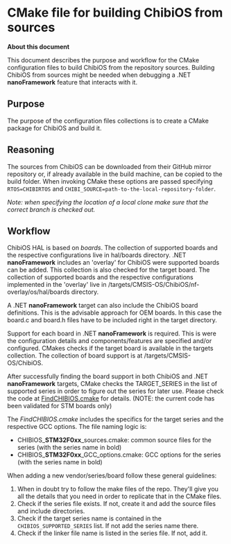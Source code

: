# CMake file for building ChibiOS from sources

**About this document**

This document describes the purpose and workflow for the CMake configuration files to build ChibiOS from the repository sources.
Building ChibiOS from sources might be needed when debugging a .NET **nanoFramework** feature that interacts with it.

## Purpose

The purpose of the configuration files collections is to create a CMake package for ChibiOS and build it.

## Reasoning

The sources from ChibiOS can be downloaded from their GitHub mirror repository or, if already available in the build machine, can be copied to the build folder.
When invoking CMake these options are passed specifying ```RTOS=CHIBIRTOS``` and ```CHIBI_SOURCE=path-to-the-local-repository-folder```.

_Note: when specifying the location of a local clone make sure that the correct branch is checked out._

## Workflow

ChibiOS HAL is based on _boards_. The collection of supported boards and the respective configurations live in hal/boards directory.
.NET **nanoFramework** includes an 'overlay' for ChibiOS were supported boards can be added. This collection is also checked for the target board. The collection of supported boards and the respective configurations implemented in the 'overlay' live in /targets/CMSIS-OS/ChibiOS/nf-overlay/os/hal/boards directory.

A .NET **nanoFramework** target can also include the ChibiOS board definitions. This is the advisable approach for OEM boards. 
In this case the board.c and board.h files have to be included right in the target directory.

Support for each board in .NET **nanoFramework** is required. This is were the configuration details and components/features are specified and/or configured. CMakes checks if the target board is available in the targets collection. The collection of board support is at /targets/CMSIS-OS/ChibiOS.

After successfully finding the board support in both ChibiOS and .NET **nanoFramework** targets, CMake checks the TARGET_SERIES in the list of supported series in order to figure out the series for later use. Please check the code at [FindCHIBIOS.cmake](../../CMake/Modules/FindCHIBIOS.cmake) for details.
(NOTE: the current code has been validated for STM boards only)

The _FindCHIBIOS.cmake_ includes the specifics for the target series and the respective GCC options.
The file naming logic is:

- CHIBIOS_**STM32F0xx**_sources.cmake: common source files for the series (with the series name in bold)
- CHIBIOS_**STM32F0xx**_GCC_options.cmake: GCC options for the series (with the series name in bold)

When adding a new vendor/series/board follow these general guidelines:

1. When in doubt try to follow the make files of the repo. They'll give you all the details that you need in order to replicate that in the CMake files.
2. Check if the series file exists. If not, create it and add the source files and include directories.
3. Check if the target series name is contained in the `CHIBIOS_SUPPORTED_SERIES` list. If not add the series name there.
4. Check if the linker file name is listed in the series file. If not, add it.
